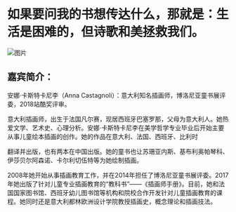 # 如果要问我的书想传达什么，那就是：生活是困难的，但诗歌和美拯救我们。
![图片](https://img.zcool.cn/community/014be45bd2bf2aa801213dead7fba6.jpg)
## 嘉宾简介：
安娜·卡斯特卡尼李（Anna Castagnoli）：意大利知名插画师，博洛尼亚童书展评委，2018站酷奖评审。

意大利插画师，出生于法国凡尔赛，现居西班牙巴塞罗那，父母为意大利人。她热爱文学、艺术史、心理分析。安娜·卡斯特卡尼李在美学哲学专业毕业后开始主要从事儿童绘本插画的创作。她的作品在意大利、法国、西班牙、比利时

翻译并出版，也有两本在中国出版。她的童书也让苏珊亚内斯、基布利奥帕琴科、伊莎贝尔阿森诺、卡尔利切伍特等为她绘制插画。 

2008年她开始从事插画教育工作，并在2014年担任了博洛尼亚童书展评委。2017年她出版了针对儿童专业插画教育的“教科书”——《插画师手册》。目前，她和法国国家图书馆、西班牙幼儿图书馆等机构和院校合作开发针对儿童插画教育的课程。她同时还是意大利都林欧洲设计学院教授插画史，概念理论和插画技法。
